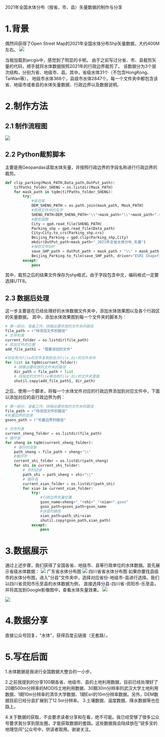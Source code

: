 2021年全国水体分布（按省、市、县）矢量数据的制作与分享

# 1.背景
偶然间获得了Open Street Map的2021年全国水体分布Shp矢量数据，大约400M左右。
![](https://gitee.com/kitmyfaceplease/image_upload/raw/master/img/202109031826402.png)

当我加载到arcgis中，感觉到了明显的卡顿。
由于之前写过分省、市、县裁剪矢量的代码，顺手就将水体数据按照2021年的行政边界裁剪了。
该数据分为3个层次结构，分别为省、地级市、县。其中，省级水体31个（不包含HongKong、TaiWan等），
地级市水体366个，县级市水体2847个。每一个文件夹中都包含该省、地级市或者县的水体矢量数据、行政边界以及数据说明。
# 2.制作方法
## 2.1 制作流程图
![](https://gitee.com/kitmyfaceplease/image_upload/raw/master/img/202109032108735.png)

## 2.2 Python裁剪脚本
主要是用Geopandas读取水体矢量，并按照行政边界的字段名称进行行政边界的裁剪。
```python
def clip_parking(Mask_PATH,Data_path,OutPut_path):
    tifPaths_folder_SHENG = os.listdir(Mask_PATH)
    for mask_path in tqdm(tifPaths_folder_SHENG):
        try:
            #省目录
            DEM_SHENG_PATH = os.path.join(mask_path, Mask_PATH)
            #获得文件中的名字
            SHENG_PATH=DEM_SHENG_PATH+"\\"+mask_path+"\\"+mask_path+".shp"
            #裁剪函数
            City = gpd.read_file(SHENG_PATH)
            Parking_shp = gpd.read_file(Data_path)
            City=City.to_crs(Parking_shp.crs)
            Beijing_Parking = gpd.clip(Parking_shp,City)
            mkdir(OutPut_path+mask_path+"_2021年全省水体分布_矢量")
            #保存文件SHP
            save_SHP_path = OutPut_path + mask_path + "\\" + mask_path +"水体分布"+ ".shp"
            Beijing_Parking.to_file(save_SHP_path, driver="ESRI Shapefile",encoding="utf-8")
        except:
            pass
```
其中，裁剪之后的结果文件保存为shp格式，由于字段包含中文，编码格式一定要选择UTF8。

## 2.3 数据后处理
这一步主要是在已经处理好的水体数据文件夹中，添加水体效果图以及各个行政区的矢量数据。
其中，添加水体效果图到每一个文件夹的脚本为：

```python
# 第一部分，准备工作，拼接出要存放的文件夹的路径
file_path = r"待添加文件的路径"
# 文件列表
current_folder = os.listdir(file_path)
# 添加文件的位置
add_file_path1 = "需要添加的文件"

#将名称为file的文件复制到名为file_dir的文件夹中
for list in tqdm(current_folder):
    # 拼接出要存放的文件夹的路径
    dir_path = file_path + list
    # 将指定的文件file移动到file_dir的文件夹里面
    shutil.copy(add_file_path1, dir_path)
```
之后，使用一个脚本，将每一个水体文件对应的行政边界添加到对应文件中，下面以添加对应的县行政边界为例：
```python
# 第一部分，准备工作，拼接出要存放的文件夹的路径
file_path = r"待添加文件的路径"
#矢量边界的目录
gsons_path = r"矢量边界的路径"

# 文件列表
current_sheng_folder = os.listdir(file_path)
# 循环省
for sheng in tqdm(current_sheng_folder):
    # 省份的目录
    path_sheng = file_path + sheng+"\\"
    #循环市
    current_shi_folder = os.listdir(path_sheng)
    for shi in current_shi_folder:
        # 市的目录
        path_shi = path_sheng + shi+"\\"
        # 循环县
        current_xian_folder = os.listdir(path_shi)
        for xian in current_xian_folder:
            try:
                #行政边界矢量位置
                gson_name=sheng+"_"+shi+"_"+xian+".gson"
                gson_path=gsons_path+gson_name
                #该县的路径
                xian_path=path_shi+xian
                shutil.copy(gson_path,xian_path)
            except:
                pass
```

# 3.数据展示
通过上述步骤，我们获得了全国各省、地级市、县等行政单位的水体数据。首先展示省级水体数据：
![](https://gitee.com/kitmyfaceplease/image_upload/raw/master/img/202109032119829.png)
广东省水体分布图
![](https://gitee.com/kitmyfaceplease/image_upload/raw/master/img/202109032120026.png)
四川省省水体分布图
如果你要找县级市的水体分布图，进入"分县"文件夹中，选择对应省份-地级市-县进行选择。我们以四川省资阳市乐至县的水体数据为例，
直接选择分县-四川省-资阳市-乐至县，并将其加到Google影像图中，查看水体矢量效果。
![](https://gitee.com/kitmyfaceplease/image_upload/raw/master/img/202109031815380.gif)

![](https://gitee.com/kitmyfaceplease/image_upload/raw/master/img/202109031839865.gif)

# 4.数据分享
直接公众号回复，"水体"，获得百度云链接（无套路）。

# 5.写在后面
1.水体数据是我进行全国数据大整合的一小步。 ​



2.之前我提到的分享100期各省、地级市、县的土地利用数据，目前已经处理好了20期500m分辨率的MODIS土地利用数据、30期30m分辨率的武汉大学土地利用数据、1期10m分辨率的清华大学数据、1期Esri的10m分辨率数据。另外，DEM数据目前已经分县扩展到了12.5m分辨率。
3.土壤数据、温度数据、降水数据等也在路上。


4.关于数据的获取，不会要求读者分享和在看，绝不可能。我已经受够了很多公众号要求我分享到朋友圈，才能获取数据的套路。这些数据我会陆续放在"锐多宝的地理空间"公众号中，供读者取用。谢谢关注。


